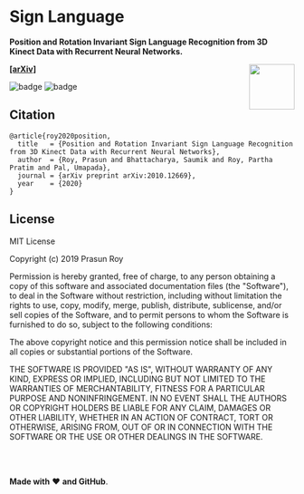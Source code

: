 # Sign Language
**Position and Rotation Invariant Sign Language Recognition from 3D Kinect Data with Recurrent Neural Networks.**

**[[arXiv]](https://arxiv.org/abs/2010.12669)**
<img align='right' height='80' src='https://github.com/prasunroy/sign-language/blob/master/assets/logo.png' />

![badge](https://github.com/prasunroy/sign-language/blob/master/assets/badge_1.svg)
![badge](https://github.com/prasunroy/sign-language/blob/master/assets/badge_2.svg)

## Citation
```
@article{roy2020position,
  title   = {Position and Rotation Invariant Sign Language Recognition from 3D Kinect Data with Recurrent Neural Networks},
  author  = {Roy, Prasun and Bhattacharya, Saumik and Roy, Partha Pratim and Pal, Umapada},
  journal = {arXiv preprint arXiv:2010.12669},
  year    = {2020}
}
```

## License
MIT License

Copyright (c) 2019 Prasun Roy

Permission is hereby granted, free of charge, to any person obtaining a copy of this software and associated documentation files (the "Software"), to deal in the Software without restriction, including without limitation the rights to use, copy, modify, merge, publish, distribute, sublicense, and/or sell copies of the Software, and to permit persons to whom the Software is furnished to do so, subject to the following conditions:

The above copyright notice and this permission notice shall be included in all copies or substantial portions of the Software.

THE SOFTWARE IS PROVIDED "AS IS", WITHOUT WARRANTY OF ANY KIND, EXPRESS OR IMPLIED, INCLUDING BUT NOT LIMITED TO THE WARRANTIES OF MERCHANTABILITY, FITNESS FOR A PARTICULAR PURPOSE AND NONINFRINGEMENT. IN NO EVENT SHALL THE AUTHORS OR COPYRIGHT HOLDERS BE LIABLE FOR ANY CLAIM, DAMAGES OR OTHER LIABILITY, WHETHER IN AN ACTION OF CONTRACT, TORT OR OTHERWISE, ARISING FROM, OUT OF OR IN CONNECTION WITH THE SOFTWARE OR THE USE OR OTHER DEALINGS IN THE SOFTWARE.

<br />
<br />

**Made with** :heart: **and GitHub**.

